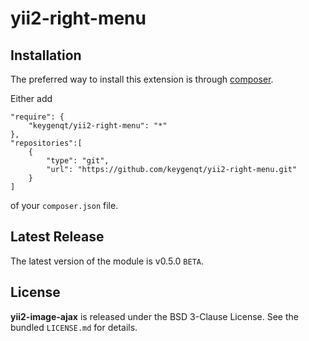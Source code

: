 yii2-right-menu
===================

## Installation

The preferred way to install this extension is through [composer](http://getcomposer.org/download/).

Either add

```
"require": {
    "keygenqt/yii2-right-menu": "*"
},
"repositories":[
    {
        "type": "git",
        "url": "https://github.com/keygenqt/yii2-right-menu.git"
    }
]
```

of your `composer.json` file.

## Latest Release

The latest version of the module is v0.5.0 `BETA`.

## License

**yii2-image-ajax** is released under the BSD 3-Clause License. See the bundled `LICENSE.md` for details.


